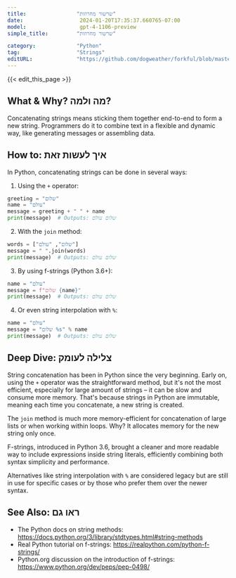 ```yaml
---
title:                "שרשור מחרוזות"
date:                  2024-01-20T17:35:37.660765-07:00
model:                 gpt-4-1106-preview
simple_title:         "שרשור מחרוזות"

category:             "Python"
tag:                  "Strings"
editURL:              "https://github.com/dogweather/forkful/blob/master/content/he/python/concatenating-strings.md"
---
```


{{< edit_this_page >}}

## What & Why? מה ולמה?
Concatenating strings means sticking them together end-to-end to form a new string. Programmers do it to combine text in a flexible and dynamic way, like generating messages or assembling data.

## How to: איך לעשות זאת
In Python, concatenating strings can be done in several ways:

1. Using the `+` operator:
```python
greeting = "שלום"
name = "עולם"
message = greeting + " " + name
print(message)  # Outputs: שלום עולם
```

2. With the `join` method:
```python
words = ["שלום", "עולם"]
message = " ".join(words)
print(message)  # Outputs: שלום עולם
```

3. By using f-strings (Python 3.6+):
```python
name = "עולם"
message = f"שלום {name}"
print(message)  # Outputs: שלום עולם
```

4. Or even string interpolation with `%`:
```python
name = "עולם"
message = "שלום %s" % name
print(message)  # Outputs: שלום עולם
```

## Deep Dive: צלילה לעומק
String concatenation has been in Python since the very beginning. Early on, using the `+` operator was the straightforward method, but it's not the most efficient, especially for large amount of strings – it can be slow and consume more memory. That's because strings in Python are immutable, meaning each time you concatenate, a new string is created.

The `join` method is much more memory-efficient for concatenation of large lists or when working within loops. Why? It allocates memory for the new string only once.

F-strings, introduced in Python 3.6, brought a cleaner and more readable way to include expressions inside string literals, efficiently combining both syntax simplicity and performance.

Alternatives like string interpolation with `%` are considered legacy but are still in use for specific cases or by those who prefer them over the newer syntax.

## See Also: ראו גם
- The Python docs on string methods: https://docs.python.org/3/library/stdtypes.html#string-methods
- Real Python tutorial on f-strings: https://realpython.com/python-f-strings/
- Python.org discussion on the introduction of f-strings: https://www.python.org/dev/peps/pep-0498/

